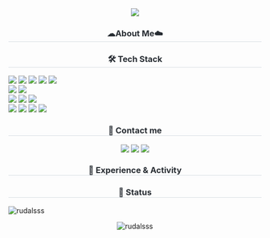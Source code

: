 <div align="center">
<img src="https://capsule-render.vercel.app/api?type=waving&color=auto&height=300&section=header&text=Welcome👋&fontSize=50&animation=fadeIn&fontAlignY=38&desc=kyungmin's%20GitHub%20Profile&descAlignY=51&descAlign=62" />
</div>

<div align="center">
  <h3 style="border-bottom: 1px solid #d8dee4; color: #282d33;"> ☁About Me☁️ </h3>
</div>

<div align="center">
  <h3 style="border-bottom: 1px solid #d8dee4; color: #282d33;"> 🛠️ Tech Stack </h3>
  <div style="text-align: left;">
    <div style="margin: ; text-align: left;" "text-align: left;"> 
          <img src="https://img.shields.io/badge/Java-007396?style=flat-square&logo=Java&logoColor=white">
          <img src="https://img.shields.io/badge/C-A8B9CC?style=flat-square&logo=C&logoColor=white">
          <img src="https://img.shields.io/badge/C++-00599C?style=flat-square&logo=C%2B%2B&logoColor=white">
          <img src="https://img.shields.io/badge/Python-3776AB?style=flat-square&logo=Python&logoColor=white">
          <img src="https://img.shields.io/badge/Javascript-F7DF1E?style=flat-square&logo=Javascript&logoColor=white"><br>
          <img src="https://img.shields.io/badge/Spring Boot-6DB33F?style=flat-square&logo=Spring Boot&logoColor=white">
          <img src="https://img.shields.io/badge/Spring-6DB33F?style=flat-square&logo=Spring&logoColor=white"><br>
          <img src="https://img.shields.io/badge/Oracle-F80000?style=flat-square&logo=Oracle&logoColor=white">
          <img src="https://img.shields.io/badge/MySQL-4479A1?style=flat-square&logo=MySQL&logoColor=white">
          <img src="https://img.shields.io/badge/R-276DC3?style=flat-square&logo=R&logoColor=white"><br>
          <img src="https://img.shields.io/badge/jQuery-E9568E?style=flat-square&logo=jQuery&logoColor=white">
          <img src="https://img.shields.io/badge/Bootstrap-7952B3?style=flat-square&logo=Bootstrap&logoColor=white">
          <img src="https://img.shields.io/badge/CSS3-FF9A00?style=flat-square&logo=CSS3&logoColor=white">
          <img src="https://img.shields.io/badge/HTML5-E34F26?style=flat-square&logo=HTML5&logoColor=white">
      </div>
    </div>
    
</div>

<div align="center">
  <h3 style="border-bottom: 1px solid #d8dee4; color: #282d33;"> 📩 Contact me </h3>
  <img src="https://img.shields.io/badge/Tistory-232F3E?style=flat-square&logo=Tistory&logoColor=white&link=https://linda284.tistory.com/">
  <img src="https://img.shields.io/badge/GitHub-181717?style=flat-square&logo=GitHub&logoColor=white&link=https://github.com/rudalsss">
  <img src="https://img.shields.io/badge/Naver-03C75A?style=flat-square&logo=Naver&logoColor=white&link=https://blog.naver.com/linda284">
</div>

<div align="center">
  <h3 style="border-bottom: 1px solid #d8dee4; color: #282d33;"> 🚀 Experience & Activity </h3>
</div>

<div align="center">
  <h3 style="border-bottom: 1px solid #d8dee4; color: #282d33;"> 🎈 Status </h3>
  <!--<a href="https://hits.seeyoufarm.com"><img src="https://hits.seeyoufarm.com/api/count/incr/badge.svg?url=https%3A%2F%2Fgithub.com%2Frudalsss%2Fhit-counter&count_bg=%2379C83D&title_bg=%23555555&icon=&icon_color=%23E7E7E7&title=hits&edge_flat=false"/></a> -->
  <p align="center"><img align="left" src="https://github-readme-stats.vercel.app/api/top-langs?username=rudalsss&show_icons=true&theme=tokyonight&bg_color=000000&locale=en&layout=compact" alt="rudalsss" /></p>
  <br>
  <p align="center"><img align="center" src="https://github-readme-stats.vercel.app/api?username=rudalsss&show_icons=true&theme=dracula&locale=en"   alt="rudalsss" /></p>
  
</div>


